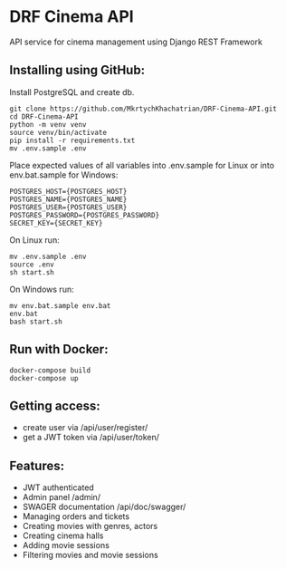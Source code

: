 # DRF Cinema API

API service for cinema management using Django REST Framework

## Installing using GitHub:
Install PostgreSQL and create db.
```
git clone https://github.com/MkrtychKhachatrian/DRF-Cinema-API.git
cd DRF-Cinema-API
python -m venv venv
source venv/bin/activate
pip install -r requirements.txt
mv .env.sample .env
```
Place expected values of all variables into .env.sample for Linux or into env.bat.sample for Windows:
```
POSTGRES_HOST={POSTGRES_HOST}
POSTGRES_NAME={POSTGRES_NAME}
POSTGRES_USER={POSTGRES_USER}
POSTGRES_PASSWORD={POSTGRES_PASSWORD}
SECRET_KEY={SECRET_KEY}
```
On Linux run:
```
mv .env.sample .env
source .env
sh start.sh
```
On Windows run:
```
mv env.bat.sample env.bat
env.bat
bash start.sh
```


## Run with Docker:
```
docker-compose build
docker-compose up
```

## Getting access:
- create user via /api/user/register/
- get a JWT token via /api/user/token/

## Features:
- JWT authenticated
- Admin panel /admin/
- SWAGER documentation /api/doc/swagger/
- Managing orders and tickets
- Creating movies with genres, actors
- Creating cinema halls
- Adding movie sessions
- Filtering movies and movie sessions
